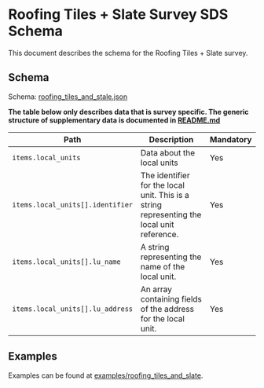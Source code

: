 # Roofing Tiles + Slate Survey SDS Schema

This document describes the schema for the Roofing Tiles + Slate survey.

## Schema

Schema: [roofing_tiles_and_stale.json](/schemas/roofing_tiles_and_slate.json)

**The table below only describes data that is survey specific. The generic structure of supplementary data is documented in [README.md](/docs/README.md)**

| Path                             | Description                                                                                | Mandatory |
|----------------------------------|--------------------------------------------------------------------------------------------|-----------|
| `items.local_units`              | Data about the local units                                                                 | Yes       |
| `items.local_units[].identifier` | The identifier for the local unit. This is a string representing the local unit reference. | Yes       |
| `items.local_units[].lu_name`    | A string representing the name of the local unit.                                          | Yes       |
| `items.local_units[].lu_address` | An array containing fields of the address for the local unit.                              | Yes       |

## Examples

Examples can be found at [examples/roofing_tiles_and_slate](/examples/roofing_tiles_and_slate).
